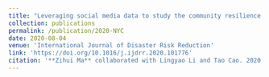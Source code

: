 ```yaml
---
title: "Leveraging social media data to study the community resilience of New York City to 2019 power outage"
collection: publications
permalink: /publication/2020-NYC
date: 2020-08-04
venue: 'International Journal of Disaster Risk Reduction'
link: 'https://doi.org/10.1016/j.ijdrr.2020.101776'
citation: '**Zihui Ma** collaborated with Lingyao Li and Tao Cao. 2020. &quot;Leveraging social media data to study the community resilience of New York City to 2019 power outage.&quot; <i>International Journal of Disaster Risk Reduction</i> 51, 101776. https://doi.org/10.1016/j.ijdrr.2020.101776'
---
```

